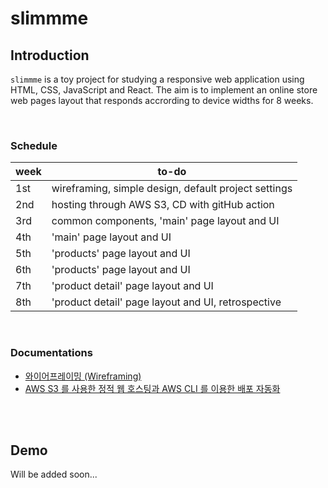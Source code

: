 # slimmme

## Introduction

`slimmme` is a toy project for studying a responsive web application using HTML, CSS, JavaScript and React. The aim is to implement an online store web pages layout that responds accrording to device widths for 8 weeks.

<br>

### Schedule

| week | to-do                                                |
| ---- | ---------------------------------------------------- |
| 1st  | wireframing, simple design, default project settings |
| 2nd  | hosting through AWS S3, CD with gitHub action        |
| 3rd  | common components, 'main' page layout and UI         |
| 4th  | 'main' page layout and UI                            |
| 5th  | 'products' page layout and UI                        |
| 6th  | 'products' page layout and UI                        |
| 7th  | 'product detail' page layout and UI                  |
| 8th  | 'product detail' page layout and UI, retrospective   |

<br>

### Documentations

-   [와이어프레이밍 (Wireframing)](https://velog.io/@suzypark/%EC%99%80%EC%9D%B4%EC%96%B4%ED%94%84%EB%A0%88%EC%9D%B4%EB%B0%8D-Wireframing)
-   [AWS S3 를 사용한 정적 웹 호스팅과 AWS CLI 를 이용한 배포 자동화](https://velog.io/@suzypark/AWS-S3-%EB%A5%BC-%EC%82%AC%EC%9A%A9%ED%95%9C-%EC%A0%95%EC%A0%81-%EC%9B%B9-%ED%98%B8%EC%8A%A4%ED%8C%85%EA%B3%BC-AWS-CLI-%EB%A5%BC-%EC%9D%B4%EC%9A%A9%ED%95%9C-%EB%B0%B0%ED%8F%AC-%EC%9E%90%EB%8F%99%ED%99%94)

<br>
<br>

## Demo

Will be added soon...

